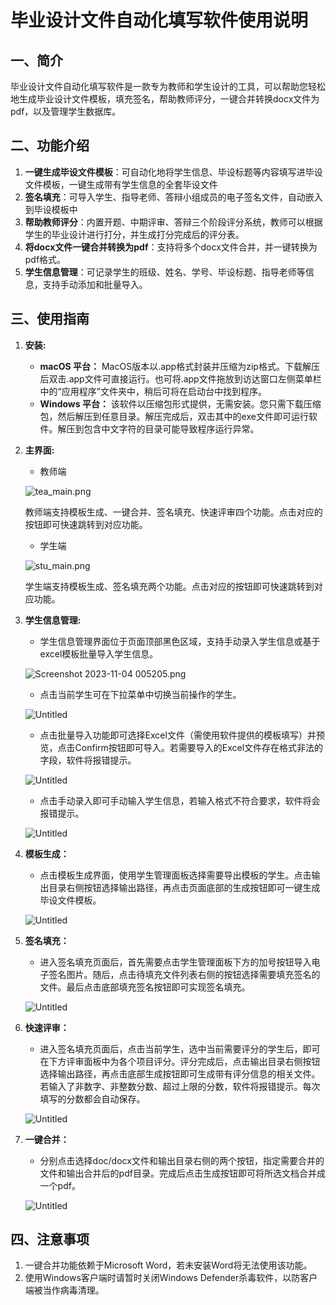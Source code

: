 # 毕业设计文件自动化填写软件使用说明

## 一、简介
毕业设计文件自动化填写软件是一款专为教师和学生设计的工具，可以帮助您轻松地生成毕业设计文件模板，填充签名，帮助教师评分，一键合并转换docx文件为pdf，以及管理学生数据库。

## 二、功能介绍

1. **一键生成毕设文件模板**：可自动化地将学生信息、毕设标题等内容填写进毕设文件模板，一键生成带有学生信息的全套毕设文件
2. **签名填充**：可导入学生、指导老师、答辩小组成员的电子签名文件，自动嵌入到毕设模板中
3. **帮助教师评分**：内置开题、中期评审、答辩三个阶段评分系统，教师可以根据学生的毕业设计进行打分，并生成打分完成后的评分表。
4. **将docx文件一键合并转换为pdf**：支持将多个docx文件合并，并一键转换为pdf格式。
5. **学生信息管理**：可记录学生的班级、姓名、学号、毕设标题、指导老师等信息，支持手动添加和批量导入。

## 三、使用指南

1. **安装:**
    - **macOS 平台：** MacOS版本以.app格式封装并压缩为zip格式。下载解压后双击.app文件可直接运行。也可将.app文件拖放到访达窗口左侧菜单栏中的“应用程序”文件夹中，稍后可将在启动台中找到程序。
    - **Windows 平台：** 该软件以压缩包形式提供，无需安装。您只需下载压缩包，然后解压到任意目录。解压完成后，双击其中的exe文件即可运行软件。解压到包含中文字符的目录可能导致程序运行异常。
2. **主界面:**

    - 教师端

    ![tea_main.png](doc_imgs/tea_main.png)

    教师端支持模板生成、一键合并、签名填充、快速评审四个功能。点击对应的按钮即可快速跳转到对应功能。

    - 学生端

    ![stu_main.png](doc_imgs/stu_main.png)

    学生端支持模板生成、签名填充两个功能。点击对应的按钮即可快速跳转到对应功能。

3. **学生信息管理:**
    
    - 学生信息管理界面位于页面顶部黑色区域，支持手动录入学生信息或基于excel模板批量导入学生信息。
    
    ![Screenshot 2023-11-04 005205.png](doc_imgs/Screenshot_2023-11-04_005205.png)
    
    - 点击当前学生可在下拉菜单中切换当前操作的学生。

    ![Untitled](doc_imgs/Untitled.png)
    
    - 点击批量导入功能即可选择Excel文件（需使用软件提供的模板填写）并预览，点击Confirm按钮即可导入。若需要导入的Excel文件存在格式非法的字段，软件将报错提示。
    
    ![Untitled](doc_imgs/Untitled%201.png)
    
    - 点击手动录入即可手动输入学生信息，若输入格式不符合要求，软件将会报错提示。
    
    ![Untitled](doc_imgs/Screenshot_2023-11-04_010121.png)
    
3. **模板生成：**
    
    - 点击模板生成界面，使用学生管理面板选择需要导出模板的学生。点击输出目录右侧按钮选择输出路径，再点击页面底部的生成按钮即可一键生成毕设文件模板。
    
    ![Untitled](doc_imgs/Untitled%202.png)
    
4. **签名填充：**
    
    - 进入签名填充页面后，首先需要点击学生管理面板下方的加号按钮导入电子签名图片。随后，点击待填充文件列表右侧的按钮选择需要填充签名的文件。最后点击底部填充签名按钮即可实现签名填充。
    
    ![Untitled](doc_imgs/Untitled%203.png)
    
5. **快速评审：**
    
    - 进入签名填充页面后，点击当前学生，选中当前需要评分的学生后，即可在下方评审面板中为各个项目评分。评分完成后，点击输出目录右侧按钮选择输出路径，再点击底部生成按钮即可生成带有评分信息的相关文件。若输入了非数字、非整数分数、超过上限的分数，软件将报错提示。每次填写的分数都会自动保存。
    
    ![Untitled](doc_imgs/Untitled%204.png)
    
6. **一键合并：**
    
    - 分别点击选择doc/docx文件和输出目录右侧的两个按钮，指定需要合并的文件和输出合并后的pdf目录。完成后点击生成按钮即可将所选文档合并成一个pdf。
    
    ![Untitled](doc_imgs/Untitled%205.png)
    

## 四、注意事项

1. 一键合并功能依赖于Microsoft Word，若未安装Word将无法使用该功能。
2. 使用Windows客户端时请暂时关闭Windows Defender杀毒软件，以防客户端被当作病毒清理。
